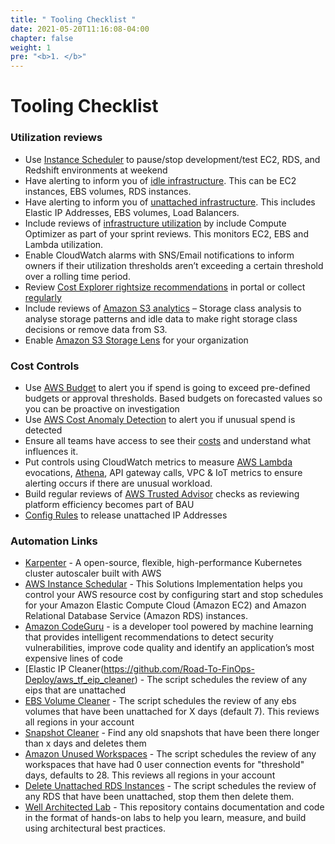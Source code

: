 ```yaml
---
title: " Tooling Checklist "
date: 2021-05-20T11:16:08-04:00
chapter: false
weight: 1
pre: "<b>1. </b>"
---
```

 
# Tooling Checklist

### Utilization reviews 
* Use [Instance Scheduler](https://docs.aws.amazon.com/solutions/latest/instance-scheduler/welcome.html) to pause/stop development/test EC2, RDS, and Redshift environments at weekend
* Have alerting to inform you of [idle infrastructure](https://github.com/road-to-finops/cost_config). This can be EC2 instances, EBS volumes, RDS instances.
* Have alerting to inform you of [unattached infrastructure](https://github.com/road-to-finops/cost_config). This includes Elastic IP Addresses, EBS volumes, Load Balancers.
* Include reviews of [infrastructure utilization](https://github.com/Road-To-FinOps-Deploy/aws_tf_compute_optimiser_collector) by include Compute Optimizer as part of your sprint reviews. This monitors EC2, EBS and Lambda utilization.
* Enable CloudWatch alarms with SNS/Email notifications to inform owners if their utilization thresholds aren’t exceeding a certain threshold over a rolling time period.
* Review [Cost Explorer rightsize recommendations](https://docs.aws.amazon.com/awsaccountbilling/latest/aboutv2/ce-rightsizing.html) in portal or collect [regularly](https://github.com/Road-To-FinOps-Deploy/aws_cf_rightsize_rec_collector)  
* Include reviews of [Amazon S3 analytics](https://docs.aws.amazon.com/AmazonS3/latest/userguide/analytics-storage-class.html) – Storage class analysis to analyse storage patterns and idle data to make right storage class decisions or remove data from S3.
* Enable [Amazon S3 Storage Lens](https://aws.amazon.com/blogs/aws/s3-storage-lens/) for your organization 
 
 
### Cost Controls
* Use [AWS Budget](https://wellarchitectedlabs.com/cost/100_labs/100_2_cost_and_usage_governance/) to alert you if spend is going to exceed pre-defined budgets or approval thresholds. Based budgets on forecasted values so you can be proactive on investigation
* Use [AWS Cost Anomaly Detection](https://docs.aws.amazon.com/awsaccountbilling/latest/aboutv2/getting-started-ad.html) to alert you if unusual spend is detected
* Ensure all teams have access to see their [costs](https://github.com/Road-To-FinOps-Deploy/aws_member_cur) and understand what influences it.
* Put controls using CloudWatch metrics to measure [AWS Lambda](https://aws.amazon.com/about-aws/whats-new/2020/10/announcing-amazon-cloudwatch-lambda-insights-preview/?trk=el_a134p000006peKqAAI&trkCampaign=AWSInsights_Website_News_amazon-cloudwatch-lambda-insights-preview&sc_channel=el&sc_campaign=AWSInsights_Blog_finding-savings-from-2020-reinvent-announcements&sc_outcome=Product_Marketing) evocations, [Athena](https://docs.aws.amazon.com/athena/latest/ug/control-limits.html?trk=el_a134p000006peLjAAI&trkCampaign=AWSInsights_Website_Docs_athena-control-limits&sc_channel=el&sc_campaign=AWSInsights_Blog_finding-savings-from-2020-reinvent-announcements&sc_outcome=Product_Marketing), API gateway calls, VPC & IoT metrics to ensure alerting occurs if there are unusual workload. 
* Build regular reviews of [AWS Trusted Advisor](https://aws.amazon.com/solutions/implementations/aws-trusted-advisor-explorer/) checks as reviewing platform efficiency becomes part of BAU
* [Config Rules](https://docs.aws.amazon.com/config/latest/developerguide/eip-attached.html) to release unattached IP Addresses 
 

### Automation Links
* [Karpenter](https://aws.amazon.com/marketplace/features/privatemarketplace) - A open-source, flexible, high-performance Kubernetes cluster autoscaler built with AWS
* [AWS Instance Schedular](https://aws.amazon.com/solutions/implementations/instance-scheduler/) - This Solutions Implementation helps you control your AWS resource cost by configuring start and stop schedules for your Amazon Elastic Compute Cloud (Amazon EC2) and Amazon Relational Database Service (Amazon RDS) instances.
* [Amazon CodeGuru](https://aws.amazon.com/codeguru/)  - is a developer tool powered by machine learning that provides intelligent recommendations to detect security vulnerabilities, improve code quality and identify an application’s most expensive lines of code
* [Elastic IP Cleaner(https://github.com/Road-To-FinOps-Deploy/aws_tf_eip_cleaner) - The script schedules the review of any eips that are unattached
* [EBS Volume Cleaner](https://github.com/Road-To-FinOps-Deploy/aws_tf_ebs_volumes_cleaner) - The script schedules the review of any ebs volumes that have been unattached for X days (default 7). This reviews all regions in your account
* [Snapshot Cleaner](https://github.com/Road-To-FinOps-Deploy/aws_tf_ebs_snapshot_cleanup) - Find any old snapshots that have been there longer than x days and deletes them
* [Amazon Unused Workspaces](https://github.com/Road-To-FinOps-Deploy/aws_tf_unused_workspaces) - The script schedules the review of any workspaces that have had 0 user connection events for "threshold" days, defaults to 28. This reviews all regions in your account
* [Delete Unattached RDS Instances](https://github.com/Road-To-FinOps-Deploy/aws_tf_rds_delete_unattached_cleaner) - The script schedules the review of any RDS that have been unattached, stop them then delete them.
* [Well Architected Lab](https://wellarchitectedlabs.com/cost/) - This repository contains documentation and code in the format of hands-on labs to help you learn, measure, and build using architectural best practices.


